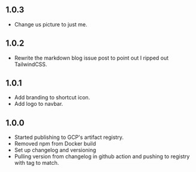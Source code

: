 ## 1.0.3
- Change us picture to just me.

## 1.0.2
- Rewrite the markdown blog issue post to point out I ripped out TailwindCSS.

## 1.0.1
- Add branding to shortcut icon.
- Add logo to navbar.

## 1.0.0
- Started publishing to GCP's artifact registry.
- Removed npm from Docker build
- Set up changelog and versioning
- Pulling version from changelog in github action and pushing to registry with tag to match.